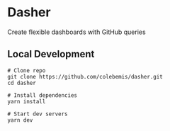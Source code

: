 # Dasher

Create flexible dashboards with GitHub queries

## Local Development

```shell
# Clone repo
git clone https://github.com/colebemis/dasher.git
cd dasher

# Install dependencies
yarn install

# Start dev servers
yarn dev
```
